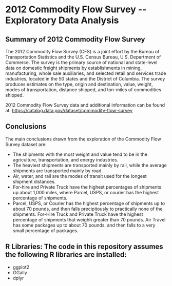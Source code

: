 # 2012 Commodity Flow Survey -- Exploratory Data Analysis

## Summary of 2012 Commodity Flow Survey
The 2012 Commodity Flow Survey (CFS) is a joint effort by the Bureau of 
Transportation Statistics and the U.S. Census Bureau, U.S. Department of 
Commerce. The survey is the primary source of national and state-level data on 
domestic freight shipments by establishments in mining, manufacturing, whole 
sale auxiliaries, and selected retail and services trade industries, located in 
the 50 states and the District of Columbia. The survey produces estimates on 
the type, origin and destination, value, weight, modes of transportation, 
distance shipped, and ton-miles of commodities shipped. 

2012 Commodity Flow Survey data and additional information can be found at: 
https://catalog.data.gov/dataset/commodity-flow-survey

## Conclusions

The main conclusions drawn from the exploration of the Commodity Flow Survey
dataset are:

* The shipments with the most weight and value tend to be in the agriculture, 
transportation, and energy industries.
* The heaviest shipments are transported mainly by rail, while the average 
shipments are transported mainly by road.
* Air, water, and rail are the modes of transit used for the longest shipment 
distances.
* For-hire and Private Truck have the highest percentages of 
shipments up about 1,000 miles, where Parcel, USPS, or courier has the highest 
percentage of shipments.
* Parcel, USPS, or Courier has the highest percentage of 
shipments up to about 70 pounds, and then falls precipitously to practically 
none of the shipments. For-Hire Truck and Private Truck have the highest 
percentage of shipments that weighh greater than 70 pounds. Air Travel has some 
packages up to about 70 pounds, and then falls to a very small percentage of 
packages.

## R Libraries: The code in this repository assumes the following R libraries are installed:
* ggplot2
* GGally
* dplyr
